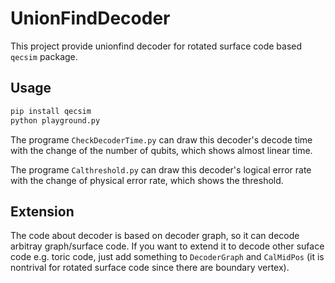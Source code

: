 # UnionFindDecoder

This project provide unionfind decoder for rotated surface code based `qecsim` package.

## Usage
```bash
pip install qecsim
python playground.py
```
The programe `CheckDecoderTime.py` can draw this decoder's decode time with the change of the number of qubits, which shows almost linear time. 

The programe `Calthreshold.py` can draw this decoder's logical error rate with the change of physical error rate, which shows the threshold.
## Extension
The code about decoder is based on decoder graph, so it can decode arbitray graph/surface code. If you want to extend it to decode other suface code e.g. toric code, 
just add something to `DecoderGraph` and `CalMidPos` (it is nontrival for rotated surface code since there are boundary vertex).
